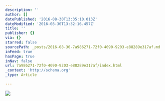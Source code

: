 ```yaml
---
description: ''
author: []
datePublished: '2016-08-30T13:35:10.013Z'
dateModified: '2016-08-30T13:32:16.457Z'
title: ''
publisher: {}
via: {}
starred: false
sourcePath: _posts/2016-08-30-7a986271-72f0-4090-9203-e88289e317af.md
inFeed: true
hasPage: true
inNav: false
url: 7a986271-72f0-4090-9203-e88289e317af/index.html
_context: 'http://schema.org'
_type: Article

---
```

![](https://the-grid-user-content.s3-us-west-2.amazonaws.com/91d8a021-c49d-4d0e-8aa5-490453c0fa38.jpg)